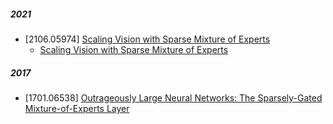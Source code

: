 ##### 2021
- [2106.05974] [Scaling Vision with Sparse Mixture of Experts](https://arxiv.org/abs/2106.05974)
  - [Scaling Vision with Sparse Mixture of Experts](https://ai.googleblog.com/2022/01/scaling-vision-with-sparse-mixture-of.html)

##### 2017
- [1701.06538] [Outrageously Large Neural Networks: The Sparsely-Gated Mixture-of-Experts Layer](https://arxiv.org/abs/1701.06538)
